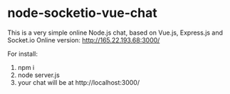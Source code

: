 # node-socketio-vue-chat
This is a very simple online Node.js chat, based on Vue.js, Express.js and Socket.io
Online version: http://165.22.193.68:3000/

For install:
1) npm i
2) node server.js
3) your chat will be at http://localhost:3000/
